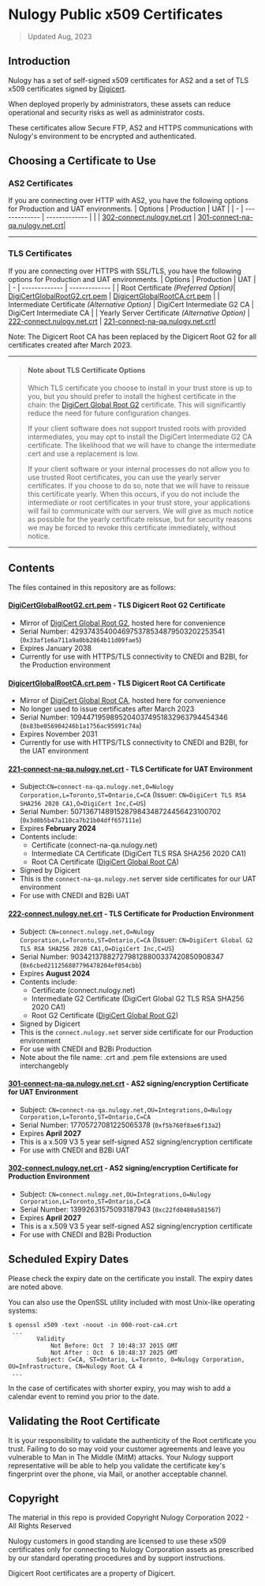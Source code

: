 # Nulogy Public x509 Certificates

> Updated Aug, 2023

## Introduction

Nulogy has a set of self-signed x509 certificates for AS2 and a set of TLS x509 certificates signed by [Digicert](https://www.digicert.com/kb/digicert-root-certificates.htm). 

When deployed properly by administrators, these assets can reduce operational and security risks as well as administrator costs.

These certificates allow Secure FTP, AS2 and HTTPS communications with Nulogy's environment to be encrypted and authenticated.

## Choosing a Certificate to Use

### AS2 Certificates

If you are connecting over HTTP with AS2, you have the following options for Production and UAT environments.
| Options  | Production  | UAT |
| - | ------------- | ------------- |
| | [302-connect.nulogy.net.crt](302-connect.nulogy.net.crt) | [301-connect-na-qa.nulogy.net.crt](301-connect-na-qa.nulogy.net.crt)|

---
### TLS Certificates

If you are connecting over HTTPS with SSL/TLS, you have the following options for Production and UAT environments.
| Options  | Production  | UAT |
| - | ------------- | ------------- |
| Root Certificate *(Preferred Option)*| [DigiCertGlobalRootG2.crt.pem](DigiCertGlobalRootG2.crt.pem) | [DigicertGlobalRootCA.crt.pem](DigicertGlobalRootCA.crt.pem)   |
| Intermediate Certificate *(Alternative Option)* | DigiCert Intermediate G2 CA  | DigiCert Intermediate CA  |
| Yearly Server Certificate *(Alternative Option)* | [222-connect.nulogy.net.crt](222-connect.nulogy.net.pem) | [221-connect-na-qa.nulogy.net.crt](221-connect-na-qa.nulogy.net.crt)|

Note: The Digicert Root CA has been replaced by the Digicert Root G2 for all certificates created after March 2023.

---
> #### Note about TLS Certificate Options
>
> Which TLS certificate you choose to install in your trust store is up to you, but you should prefer to install the highest certificate in the chain: the [DigiCert Global Root G2](#digicertglobalrootcacrtpem---tls-digicert-root-ca-certificate) certificate. This will significantly reduce the need for future configuration changes.
>
> If your client software does not support trusted roots with provided intermediates, you may opt to install the DigiCert Intermediate G2 CA certificate. The likelihood that we will have to change the intermediate cert and use a replacement is low.
>
> If your client software or your internal processes do not allow you to use trusted Root certificates, you can use the yearly server certificates. If you choose to do so, note that we will have to reissue this certificate yearly. When this occurs, if you do not include the intermediate or root certificates in your trust store, your applications will fail to communicate with our servers. We will give as much notice as possible for the yearly certificate reissue, but for security reasons we may be forced to revoke this certificate immediately, without notice.

---
## Contents

The files contained in this repository are as follows:

#### [DigiCertGlobalRootG2.crt.pem](DigiCertGlobalRootG2.crt.pem) - TLS Digicert Root G2 Certificate 
- Mirror of [DigiCert Global Root G2](https://www.digicert.com/kb/digicert-root-certificates.htm#:~:text=03%3A3A%3AF1%3AE6%3AA7%3A11%3AA9%3AA0%3ABB%3A28%3A64%3AB1%3A1D%3A09%3AFA%3AE5), hosted here for convenience
- Serial Number: 4293743540046975378534879503202253541 (`0x33af1e6a711a9a0bb2864b11d09fae5`)
- Expires January 2038
- Currently for use with HTTPS/TLS connectivity to CNEDI and B2BI, for the Production environment

#### [DigicertGlobalRootCA.crt.pem](DigicertGlobalRootCA.crt.pem) - TLS Digicert Root CA Certificate
- Mirror of [DigiCert Global Root CA](https://www.digicert.com/kb/digicert-root-certificates.htm#:~:text=08%3A3B%3AE0%3A56%3A90%3A42%3A46%3AB1%3AA1%3A75%3A6A%3AC9%3A59%3A91%3AC7%3A4A), hosted here for convenience
- No longer used to issue certificates after March 2023
- Serial Number: 10944719598952040374951832963794454346 (`0x83be056904246b1a1756ac95991c74a`)
- Expires November 2031
- Currently for use with HTTPS/TLS connectivity to CNEDI and B2BI, for the UAT environment

#### [221-connect-na-qa.nulogy.net.crt](221-connect-na-qa.nulogy.net.crt) - TLS Certificate for UAT Environment

- Subject:`CN=connect-na-qa.nulogy.net,O=Nulogy Corporation,L=Toronto,ST=Ontario,C=CA` (Issuer: `CN=DigiCert TLS RSA SHA256 2020 CA1,O=DigiCert Inc,C=US`)
- Serial Number: 5071367148915287984348724456423100702 (`0x3d0b5b47a110ca7b21b04dff657111e`)
- Expires **February 2024**
- Contents include:
  - Certificate (connect-na-qa.nulogy.net)
  - Intermediate CA Certificate (DigiCert TLS RSA SHA256 2020 CA1)
  - Root CA Certificate ([DigiCert Global Root CA](#digicertglobalrootcacrtpem---tls-digicert-root-ca-certificate))
- Signed by Digicert
- This is the `connect-na-qa.nulogy.net` server side certificates for our UAT environment
- For use with CNEDI and B2Bi UAT

#### [222-connect.nulogy.net.crt](222-connect.nulogy.net.pem) - TLS Certificate for Production Environment

- Subject: `CN=connect.nulogy.net,O=Nulogy Corporation,L=Toronto,ST=Ontario,C=CA` (Issuer: `CN=DigiCert Global G2 TLS RSA SHA256 2020 CA1,O=DigiCert Inc,C=US`)
- Serial Number: 9034213788272798128800337420850908347 (`0x6cbed211256807796478204ef054cbb`)
- Expires **August 2024**
- Contents include:
  - Certificate (connect.nulogy.net)
  - Intermediate G2 Certificate (DigiCert Global G2 TLS RSA SHA256 2020 CA1)
  - Root G2 Certificate ([DigiCert Global Root G2](#digicertglobalrootg2crtpem---tls-digicert-root-g2-certificate))
- Signed by Digicert
- This is the `connect.nulogy.net` server side certificate for our Production environment
- For use with CNEDI and B2Bi Production
- Note about the file name: .crt and .pem file extensions are used interchangebly

#### [301-connect-na-qa.nulogy.net.crt](301-connect-na-qa.nulogy.net.crt) - AS2 signing/encryption Certificate for UAT Environment

- Subject: `CN=connect-na-qa.nulogy.net,OU=Integrations,O=Nulogy Corporation,L=Toronto,ST=Ontario,C=CA`
- Serial Number: 17705727081225065378 (`0xf5b760f8ae6f13a2`)
- Expires **April 2027**
- This is a x.509 V3 5 year self-signed AS2 signing/encryption certificate
- For use with CNEDI and B2Bi UAT

#### [302-connect.nulogy.net.crt](302-connect.nulogy.net.crt) - AS2 signing/encryption Certificate for Production Environment

- Subject: `CN=connect.nulogy.net,OU=Integrations,O=Nulogy Corporation,L=Toronto,ST=Ontario,C=CA`
- Serial Number: 13992631575093187943 (`0xc22fd0480a581567`)
- Expires **April 2027**
- This is a x.509 V3 5 year self-signed AS2 signing/encryption certificate
- For use with CNEDI and B2Bi Production

## Scheduled Expiry Dates

Please check the expiry date on the certificate you install. The expiry dates are noted above. 

You can also use the OpenSSL utility included with most Unix-like operating systems:
```
$ openssl x509 -text -noout -in 000-root-ca4.crt
 ...
        Validity
            Not Before: Oct  7 10:48:37 2015 GMT
            Not After : Oct  6 10:48:37 2025 GMT
        Subject: C=CA, ST=Ontario, L=Toronto, O=Nulogy Corporation, OU=Infrastructure, CN=Nulogy Root CA 4
 ...
```

In the case of certificates with shorter expiry, you may wish to add a calendar event to remind you prior to the date.

## Validating the Root Certificate

It is your responsibility to validate the authenticity of the Root certificate you trust.
Failing to do so may void your customer agreements and leave you vulnerable to Man in The Middle (MitM) attacks.
Your Nulogy support representative will be able to help you validate the certificate key's fingerprint over the phone, via Mail, or another acceptable channel.

## Copyright

The material in this repo is provided Copyright Nulogy Corporation 2022 - All Rights Reserved

Nulogy customers in good standing are licensed to use these x509 certificates only for connecting to Nulogy Corporation assets as prescribed by our standard operating procedures and by support instructions.

Digicert Root certificates are a property of Digicert.
